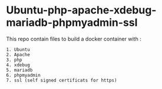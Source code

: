 # Ubuntu-php-apache-xdebug-mariadb-phpmyadmin-ssl

This repo contain files to build a docker container with : 

    1. Ubuntu 
    2. Apache
    3. php
    4. xdebug
    5. mariadb
    6. phpmyadmin
    7. ssl (self signed certificats for https)